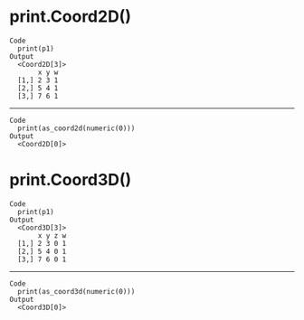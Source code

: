 # print.Coord2D()

    Code
      print(p1)
    Output
      <Coord2D[3]>
           x y w
      [1,] 2 3 1
      [2,] 5 4 1
      [3,] 7 6 1

---

    Code
      print(as_coord2d(numeric(0)))
    Output
      <Coord2D[0]>

# print.Coord3D()

    Code
      print(p1)
    Output
      <Coord3D[3]>
           x y z w
      [1,] 2 3 0 1
      [2,] 5 4 0 1
      [3,] 7 6 0 1

---

    Code
      print(as_coord3d(numeric(0)))
    Output
      <Coord3D[0]>

